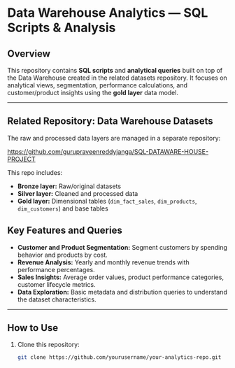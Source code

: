 # Data Warehouse Analytics — SQL Scripts & Analysis

## Overview
This repository contains **SQL scripts** and **analytical queries** built on top of the Data Warehouse created in the related datasets repository. It focuses on analytical views, segmentation, performance calculations, and customer/product insights using the **gold layer** data model.

---

## Related Repository: Data Warehouse Datasets  
The raw and processed data layers are managed in a separate repository:  

https://github.com/gurupraveenreddyjanga/SQL-DATAWARE-HOUSE-PROJECT

This repo includes:  
- **Bronze layer:** Raw/original datasets  
- **Silver layer:** Cleaned and processed data  
- **Gold layer:** Dimensional tables (`dim_fact_sales`, `dim_products`, `dim_customers`) and base tables  

## Key Features and Queries

- **Customer and Product Segmentation:** Segment customers by spending behavior and products by cost.
- **Revenue Analysis:** Yearly and monthly revenue trends with performance percentages.
- **Sales Insights:** Average order values, product performance categories, customer lifecycle metrics.
- **Data Exploration:** Basic metadata and distribution queries to understand the dataset characteristics.

---

## How to Use

1. Clone this repository:
   ```bash
   git clone https://github.com/yourusername/your-analytics-repo.git
